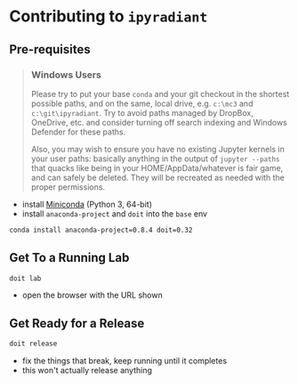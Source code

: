# Contributing to `ipyradiant`

## Pre-requisites

> ### Windows Users
>
> Please try to put your base `conda` and your git checkout in the shortest possible
> paths, and on the same, local drive, e.g. `c:\mc3` and `c:\git\ipyradiant`. Try to
> avoid paths managed by DropBox, OneDrive, etc. and consider turning off search
> indexing and Windows Defender for these paths.
>
> Also, you may wish to ensure you have no existing Jupyter kernels in your user paths:
> basically anything in the output of `jupyter --paths` that quacks like being in your
> HOME/AppData/whatever is fair game, and can safely be deleted. They will be recreated
> as needed with the proper permissions.

- install [Miniconda](https://docs.conda.io/en/latest/miniconda.html) (Python 3, 64-bit)
- install `anaconda-project` and `doit` into the `base` env

```bash
conda install anaconda-project=0.8.4 doit=0.32
```

## Get To a Running Lab

```bash
doit lab
```

- open the browser with the URL shown

## Get Ready for a Release

```bash
doit release
```

- fix the things that break, keep running until it completes
- this won't actually release anything
